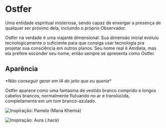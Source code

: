 # Ostfer

Uma entidade espiritual misteriosa, sendo capaz de enxergar a presença de qualquer ser próximo dela, incluindo o próprio Observador.

Ostfer na verdade é uma viajante dimensional. Sua dimensão inicial evoluiu tecnologicamente o suficiente para que consiga usar tecnologia pra projetar sua consciência em outros planos. Seu nome real é Amdiela, mas ela prefere esconder seu nome, então sempre se apresenta como Ostfer.

## Aparência

_&ast;Não conseguir gerar em IA do jeito que eu queria&ast;_

Ostfer aparece como uma fantasma de vestido branco comprido e longos cabelos brancos, normalmente flutuando no ar e translúcida, completamente em um tom branco-azulado.

![Inspiração: Pamela (Mana Khemia)](https://static.wikia.nocookie.net/atelierseries/images/3/3f/A9_Pamela.jpg)

![Inspiração: Aura (.hack)](https://static.wikia.nocookie.net/dothack/images/6/69/Aurafull.jpg)
